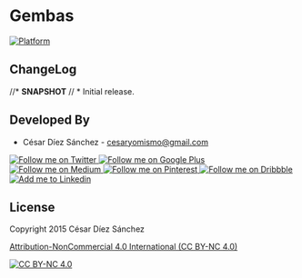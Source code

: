 Gembas
=============
[![Platform](https://img.shields.io/badge/platform-android-green.svg)](http://developer.android.com/index.html)


ChangeLog
---------
//* __SNAPSHOT__
//  * Initial release.

Developed By
------------
* César Díez Sánchez - <cesaryomismo@gmail.com>

<a href="https://twitter.com/menorking">
  <img alt="Follow me on Twitter" src="http://i.imgur.com/FMPxu5z.png" />
</a>
<a href="https://plus.google.com/115273462230054581675">
  <img alt="Follow me on Google Plus" src="http://i.imgur.com/KUyF398.png" />
</a>
<a href="https://medium.com/@cesards">
  <img alt="Follow me on Medium" src="http://i.imgur.com/oStZly8.png" />
</a>
<a href="https://www.pinterest.com/menorking/">
  <img alt="Follow me on Pinterest" src="http://i.imgur.com/ByWvWfX.png" />
</a>
<a href="https://dribbble.com/cesards">
  <img alt="Follow me on Dribbble" src="http://i.imgur.com/zWa8Fx3.png" />
</a>
<a href="http://www.linkedin.com/in/cesardiezsanchez">
  <img alt="Add me to Linkedin" src="http://i.imgur.com/GR52IsJ.png" />
</a>


License
---------

Copyright 2015 César Díez Sánchez

[Attribution-NonCommercial 4.0 International (CC BY-NC 4.0)](https://creativecommons.org/licenses/by-nc/4.0/)

<a href="https://creativecommons.org/licenses/by-nc/4.0/">
  <img alt="CC BY-NC 4.0" src="http://www.msimons.nl/tools/daglicht-tabel/images/by-nc.eu.png" />
</a>


